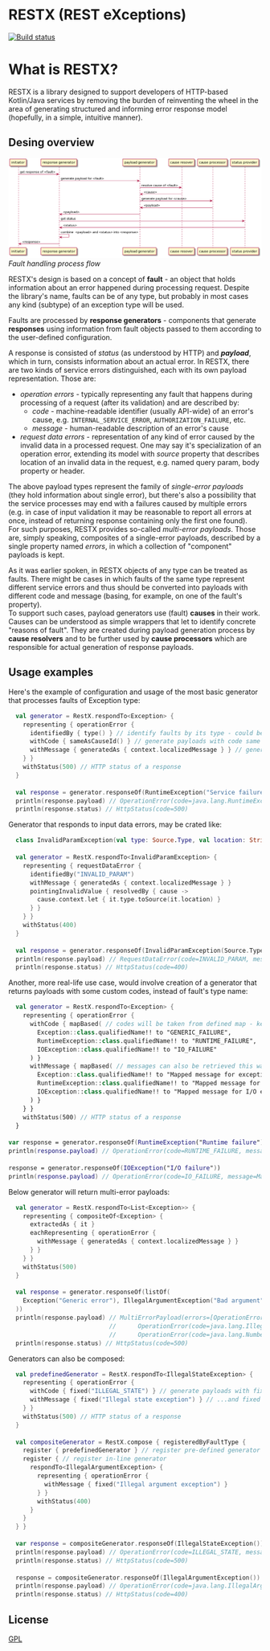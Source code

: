 # RESTX (REST eXceptions)

[![Build status][build glyph]][github actions]

# What is RESTX?

RESTX is a library designed to support developers of HTTP-based Kotlin/Java services by removing the burden of reinventing the wheel
in the area of generating structured and informing error response model (hopefully, in a simple, intuitive manner).

## Desing overview

![general flow diagram]  
_Fault handling process flow_

RESTX's design is based on a concept of **fault** - an object that holds information about an error happened during processing request. Despite
the library's name, faults can be of any type, but probably in most cases any kind (subtype) of an exception type will be used.

Faults are processed by **response generators** - components that generate **responses** using information from fault objects passed to them
according to the user-defined configuration.

A response is consisted of _status_ (as understood by HTTP) and **_payload_**, which in turn, consists information about an actual error.
In RESTX, there are two kinds of service errors distinguished, each with its own payload representation. Those are:
- _operation errors_ - typically representing any fault that happens during processing of a request (after its validation) and 
are described by:
  - _code_ - machine-readable identifier (usually API-wide) of an error's cause, e.g. `INTERNAL_SERVICE_ERROR`, `AUTHORIZATION_FAILURE`, etc.
  - _message_ - human-readable description of an error's cause
- _request data errors_ - representation of any kind of error caused by the invalid data in a processed request. One may say it's
specialization of an operation error, extending its model with _source_ property that describes location of an invalid data in the request, 
e.g. named query param, body property or header.

The above payload types represent the family of _single-error payloads_ (they hold information about single error), but there's also 
a possibility that the service processes may end with a failures caused by multiple errors (e.g. in case of input validation it may be 
reasonable to report all errors at once, instead of returning response containing only the first one found).  
For such purposes, RESTX provides so-called _multi-error payloads_. Those are, simply speaking, composites of a single-error payloads, 
described by a single property named _errors_, in which a collection of "component" payloads is kept.

As it was earlier spoken, in RESTX objects of any type can be treated as faults. There might be cases in which faults of the same type 
represent different service errors and thus should be converted into payloads with different code and message (basing, for example, on one of 
the fault's property).  
To support such cases, payload generators use (fault) **causes** in their work. Causes can be understood as simple wrappers that let to 
identify concrete "reasons of fault". They are created during payload generation process by **cause resolvers** and to be further used by 
**cause processors** which are responsible for actual generation of response payloads.

## Usage examples

Here's the example of configuration and usage of the most basic generator that processes faults of Exception type:

```kotlin
  val generator = RestX.respondTo<Exception> {
    representing { operationError {
      identifiedBy { type() } // identify faults by its type - could be omitted, as it's a default behavior
      withCode { sameAsCauseId() } // generate payloads with code same as fault's identifier - could be omitted, as it's a default behavior
      withMessage { generatedAs { context.localizedMessage } } // generate payloads with exception message 
    } }
    withStatus(500) // HTTP status of a response
  }
  
  val response = generator.responseOf(RuntimeException("Service failure"))
  println(response.payload) // OperationError(code=java.lang.RuntimeException, message=Service failure)
  println(response.status) // HttpStatus(code=500)
```

Generator that responds to input data errors, may be crated like:

```kotlin
  class InvalidParamException(val type: Source.Type, val location: String, message: String) : RuntimeException(message)
  
  val generator = RestX.respondTo<InvalidParamException> {
    representing { requestDataError {
      identifiedBy("INVALID_PARAM")
      withMessage { generatedAs { context.localizedMessage } }
      pointingInvalidValue { resolvedBy { cause ->
        cause.context.let { it.type.toSource(it.location) }
      } }
    } }
    withStatus(400)
  }
  
  val response = generator.responseOf(InvalidParamException(Source.Type.QUERY, "queryParam1", "Invalid value"))
  println(response.payload) // RequestDataError(code=INVALID_PARAM, message=Invalid value, source=Source(type=QUERY, location=queryParam1))
  println(response.status) // HttpStatus(code=400)
```

Another, more real-life use case, would involve creation of a generator that returns payloads with some custom codes, instead of
fault's type name:

```kotlin
  val generator = RestX.respondTo<Exception> {
    representing { operationError {
      withCode { mapBased( // codes will be taken from defined map - key == fault id (type name, as defined above)
        Exception::class.qualifiedName!! to "GENERIC_FAILURE",
        RuntimeException::class.qualifiedName!! to "RUNTIME_FAILURE",
        IOException::class.qualifiedName!! to "IO_FAILURE"
      ) }
      withMessage { mapBased( // messages can also be retrieved this way
        Exception::class.qualifiedName!! to "Mapped message for exception",
        RuntimeException::class.qualifiedName!! to "Mapped message for runtime exception",
        IOException::class.qualifiedName!! to "Mapped message for I/O exception"
      ) }
    } }
    withStatus(500) // HTTP status of a response
  }

var response = generator.responseOf(RuntimeException("Runtime failure"))
println(response.payload) // OperationError(code=RUNTIME_FAILURE, message=Mapped message for runtime exception)

response = generator.responseOf(IOException("I/O failure"))
println(response.payload) // OperationError(code=IO_FAILURE, message=Mapped message for I/O exception)
```

Below generator will return multi-error payloads:

```kotlin
  val generator = RestX.respondTo<List<Exception>> {
    representing { compositeOf<Exception> {
      extractedAs { it }
      eachRepresenting { operationError {
        withMessage { generatedAs { context.localizedMessage } }
      } }
    } }
    withStatus(500)
  }
  
  val response = generator.responseOf(listOf(
    Exception("Generic error"), IllegalArgumentException("Bad argument"), NumberFormatException("Wrong number")
  ))
  println(response.payload) // MultiErrorPayload(errors=[OperationError(code=java.lang.Exception, message=Generic error), 
                            //      OperationError(code=java.lang.IllegalArgumentException, message=Bad argument), 
                            //      OperationError(code=java.lang.NumberFormatException, message=Wrong number)])
  println(response.status) // HttpStatus(code=500)
```

Generators can also be composed:

```kotlin
  val predefinedGenerator = RestX.respondTo<IllegalStateException> {
    representing { operationError {
      withCode { fixed("ILLEGAL_STATE") } // generate payloads with fixed code...
      withMessage { fixed("Illegal state exception") } // ...and fixed message as well
    } }
    withStatus(500) // HTTP status of a response
  }
  
  val compositeGenerator = RestX.compose { registeredByFaultType {
    register { predefinedGenerator } // register pre-defined generator
    register { // register in-line generator
      respondTo<IllegalArgumentException> {
        representing { operationError {
          withMessage { fixed("Illegal argument exception") }
        } }
        withStatus(400)
      }
    }
  } }
  
  var response = compositeGenerator.responseOf(IllegalStateException())
  println(response.payload) // OperationError(code=ILLEGAL_STATE, message=Illegal state exception)
  println(response.status) // HttpStatus(code=500)
  
  response = compositeGenerator.responseOf(IllegalArgumentException())
  println(response.payload) // OperationError(code=java.lang.IllegalArgumentException, message=Illegal argument exception)
  println(response.status) // HttpStatus(code=400)
```

## License

[GPL](./LICENSE)

<!-- References -->
[build glyph]: https://github.com/dwachura/restx/actions/workflows/master-ci.yml/badge.svg?branch=master
[github actions]: https://github.com/dwachura/restx/actions/workflows/master-ci.yml
[general flow diagram]: ./.docs/assets/general-flow-diagram.png "flow diagram"
